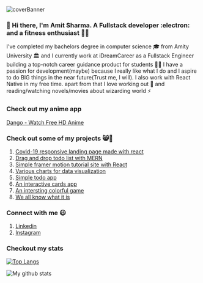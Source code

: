 ![coverBanner](https://user-images.githubusercontent.com/46066481/96243977-1a58d200-0fc3-11eb-9340-aa18eb714230.png)


### 👋 Hi there, I'm Amit Sharma. A Fullstack developer :electron:  and a fitness enthusiast 🏃‍♂️
I've completed my bachelors degree in computer science 🎓 from Amity University 🏛️
and I currently work at iDreamCareer as a Fullstack Engineer building a top-notch career guidance product for students 🧑‍💻
I have a passion for development(maybe) because I really like what I do and I aspire to do BIG things in the near future(Trust me, I will). I also work with React Native in my free time.
apart from that I love working out :running: and reading/watching novels/movies about 
wizarding world :zap:

### Check out my anime app
[Dango - Watch Free HD Anime](https://www.dangoapp.xyz)

### Check out some of my  projects 😸🖤
1) [Covid-19 responsive landing page made with react](https://amits19-covid-19-landing-page.netlify.app/)
2) [Drag and drop todo list with MERN](https://amits19-react-todo-drag-drop.netlify.app/)
3) [Simple framer motion tutorial site with React](https://amits19-framer-motion.netlify.app/)
4) [Various charts for data visualization](https://amit-s19-plotly-components.netlify.app/)
5) [Simple todo app](https://amit-s19-react-todo-app.netlify.app/)
6) [An interactive cards app](https://amit-s19-deck-of-cards.netlify.app/)
7) [An intersting colorful game](https://amit-s19-lights-out.netlify.app/)
8) [We all know what it is](https://amit-s19-hangman.netlify.app/)


### Connect with me :smiley:

1) [Linkedin](https://www.linkedin.com/in/amits19/)
2) [Instagram](https://www.instagram.com/__.the.666.th.__)

### Checkout my stats
[![Top Langs](https://github-readme-stats.vercel.app/api/top-langs/?username=amit-s19)](https://github.com/anuraghazra/github-readme-stats)

![My github stats](https://github-readme-stats.vercel.app/api?username=amit-s19&show_icons=true&theme=great-gatsby)
